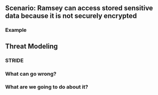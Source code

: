 ## Scenario: Ramsey can access stored sensitive data because it is not securely encrypted

### Example

## Threat Modeling

### STRIDE

### What can go wrong?

### What are we going to do about it?